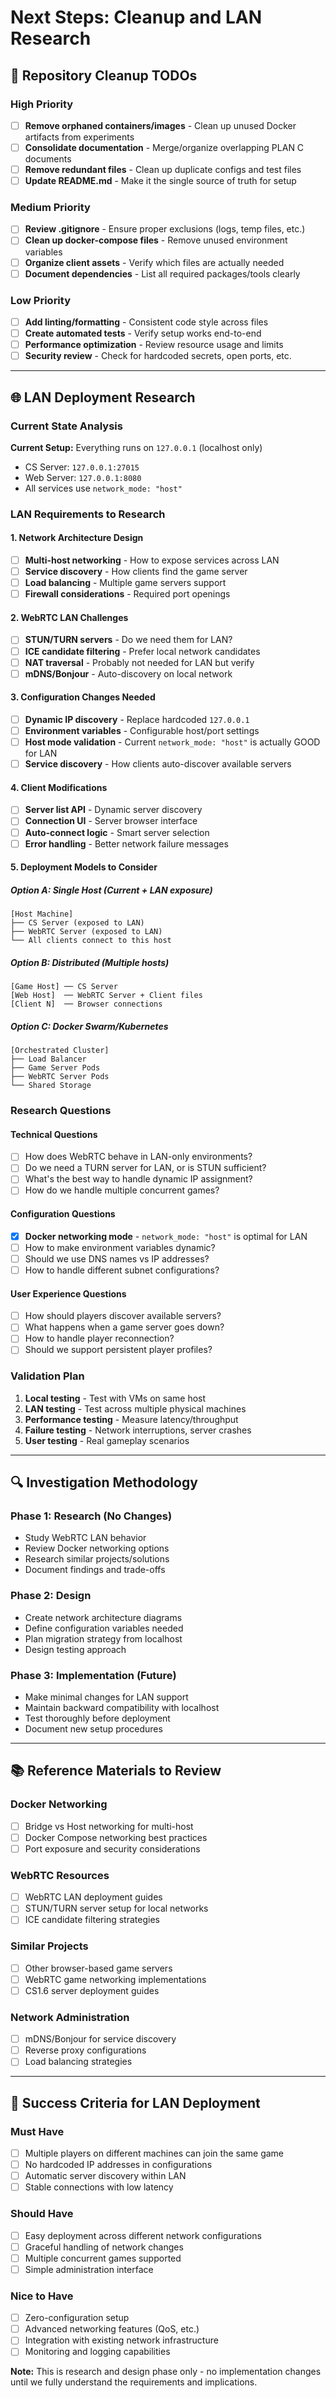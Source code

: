 # Next Steps: Cleanup and LAN Research

## 🧹 Repository Cleanup TODOs

### High Priority
- [ ] **Remove orphaned containers/images** - Clean up unused Docker artifacts from experiments
- [ ] **Consolidate documentation** - Merge/organize overlapping PLAN C documents  
- [ ] **Remove redundant files** - Clean up duplicate configs and test files
- [ ] **Update README.md** - Make it the single source of truth for setup

### Medium Priority  
- [ ] **Review .gitignore** - Ensure proper exclusions (logs, temp files, etc.)
- [ ] **Clean up docker-compose files** - Remove unused environment variables
- [ ] **Organize client assets** - Verify which files are actually needed
- [ ] **Document dependencies** - List all required packages/tools clearly

### Low Priority
- [ ] **Add linting/formatting** - Consistent code style across files
- [ ] **Create automated tests** - Verify setup works end-to-end
- [ ] **Performance optimization** - Review resource usage and limits
- [ ] **Security review** - Check for hardcoded secrets, open ports, etc.

---

## 🌐 LAN Deployment Research

### Current State Analysis
**Current Setup:** Everything runs on `127.0.0.1` (localhost only)
- CS Server: `127.0.0.1:27015`
- Web Server: `127.0.0.1:8080` 
- All services use `network_mode: "host"`

### LAN Requirements to Research

#### 1. Network Architecture Design
- [ ] **Multi-host networking** - How to expose services across LAN
- [ ] **Service discovery** - How clients find the game server
- [ ] **Load balancing** - Multiple game servers support
- [ ] **Firewall considerations** - Required port openings

#### 2. WebRTC LAN Challenges  
- [ ] **STUN/TURN servers** - Do we need them for LAN?
- [ ] **ICE candidate filtering** - Prefer local network candidates
- [ ] **NAT traversal** - Probably not needed for LAN but verify
- [ ] **mDNS/Bonjour** - Auto-discovery on local network

#### 3. Configuration Changes Needed
- [ ] **Dynamic IP discovery** - Replace hardcoded `127.0.0.1`
- [ ] **Environment variables** - Configurable host/port settings  
- [ ] **Host mode validation** - Current `network_mode: "host"` is actually GOOD for LAN
- [ ] **Service discovery** - How clients auto-discover available servers

#### 4. Client Modifications
- [ ] **Server list API** - Dynamic server discovery
- [ ] **Connection UI** - Server browser interface  
- [ ] **Auto-connect logic** - Smart server selection
- [ ] **Error handling** - Better network failure messages

#### 5. Deployment Models to Consider

##### Option A: Single Host (Current + LAN exposure)
```
[Host Machine]
├── CS Server (exposed to LAN)
├── WebRTC Server (exposed to LAN) 
└── All clients connect to this host
```

##### Option B: Distributed (Multiple hosts)
```
[Game Host] ── CS Server
[Web Host]  ── WebRTC Server + Client files
[Client N]  ── Browser connections
```

##### Option C: Docker Swarm/Kubernetes
```
[Orchestrated Cluster]
├── Load Balancer
├── Game Server Pods
├── WebRTC Server Pods
└── Shared Storage
```

### Research Questions

#### Technical Questions
- [ ] How does WebRTC behave in LAN-only environments?
- [ ] Do we need a TURN server for LAN, or is STUN sufficient?
- [ ] What's the best way to handle dynamic IP assignment?
- [ ] How do we handle multiple concurrent games?

#### Configuration Questions  
- [x] **Docker networking mode** - `network_mode: "host"` is optimal for LAN
- [ ] How to make environment variables dynamic?
- [ ] Should we use DNS names vs IP addresses?
- [ ] How to handle different subnet configurations?

#### User Experience Questions
- [ ] How should players discover available servers?
- [ ] What happens when a game server goes down?
- [ ] How to handle player reconnection?
- [ ] Should we support persistent player profiles?

### Validation Plan
1. **Local testing** - Test with VMs on same host
2. **LAN testing** - Test across multiple physical machines  
3. **Performance testing** - Measure latency/throughput
4. **Failure testing** - Network interruptions, server crashes
5. **User testing** - Real gameplay scenarios

---

## 🔍 Investigation Methodology

### Phase 1: Research (No Changes)
- Study WebRTC LAN behavior
- Review Docker networking options
- Research similar projects/solutions
- Document findings and trade-offs

### Phase 2: Design
- Create network architecture diagrams
- Define configuration variables needed
- Plan migration strategy from localhost
- Design testing approach

### Phase 3: Implementation (Future)
- Make minimal changes for LAN support
- Maintain backward compatibility with localhost
- Test thoroughly before deployment
- Document new setup procedures

---

## 📚 Reference Materials to Review

### Docker Networking
- [ ] Bridge vs Host networking for multi-host
- [ ] Docker Compose networking best practices
- [ ] Port exposure and security considerations

### WebRTC Resources  
- [ ] WebRTC LAN deployment guides
- [ ] STUN/TURN server setup for local networks
- [ ] ICE candidate filtering strategies

### Similar Projects
- [ ] Other browser-based game servers
- [ ] WebRTC game networking implementations
- [ ] CS1.6 server deployment guides

### Network Administration
- [ ] mDNS/Bonjour for service discovery
- [ ] Reverse proxy configurations
- [ ] Load balancing strategies

---

## 🎯 Success Criteria for LAN Deployment

### Must Have
- [ ] Multiple players on different machines can join the same game
- [ ] No hardcoded IP addresses in configurations
- [ ] Automatic server discovery within LAN
- [ ] Stable connections with low latency

### Should Have  
- [ ] Easy deployment across different network configurations
- [ ] Graceful handling of network changes
- [ ] Multiple concurrent games supported
- [ ] Simple administration interface

### Nice to Have
- [ ] Zero-configuration setup
- [ ] Advanced networking features (QoS, etc.)
- [ ] Integration with existing network infrastructure
- [ ] Monitoring and logging capabilities

**Note:** This is research and design phase only - no implementation changes until we fully understand the requirements and implications.
